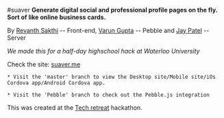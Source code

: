 #suaver
**Generate digital social and professional profile pages on the fly. Sort of like online business cards.**

By [Revanth Sakthi](https://github.com/revanthsakthi) -- Front-end, [Varun Gupta](https://github.com/vari) -- Pebble and [Jay Patel](https://github.com/sum-kcid) -- Server

*We made this for a half-day highschool hack at Waterloo University*

Check the site: [suaver.me](https://suaver.me)

```
* Visit the 'master' branch to view the Desktop site/Mobile site/iOs Cordova app/Android Cordova app.

* Visit the 'Pebble' branch to check out the Pebble.js integration
```



This was created at the [Tech retreat](http://techretreat.ca/) hackathon.

